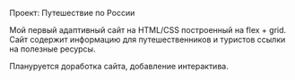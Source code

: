 Проект: Путешествие по России

Мой первый адаптивный сайт на HTML/CSS построенный на flex + grid.
Сайт содержит информацию для путешественников и туристов ссылки на полезные ресурсы.

Плануруется доработка сайта, добавление интерактива.
